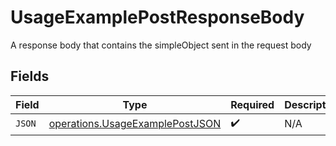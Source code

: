# UsageExamplePostResponseBody

A response body that contains the simpleObject sent in the request body


## Fields

| Field                                                                              | Type                                                                               | Required                                                                           | Description                                                                        |
| ---------------------------------------------------------------------------------- | ---------------------------------------------------------------------------------- | ---------------------------------------------------------------------------------- | ---------------------------------------------------------------------------------- |
| `JSON`                                                                             | [operations.UsageExamplePostJSON](../../models/operations/usageexamplepostjson.md) | :heavy_check_mark:                                                                 | N/A                                                                                |